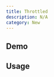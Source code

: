 ```yaml
---
title: Throttled
description: N/A
category: New
---
```


<script>
// import Demo from '$lib/components/demos/throttled.svelte';
</script>

## Demo

<!-- <Demo /> -->

## Usage
